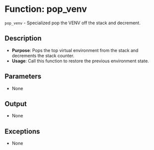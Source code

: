 # Function: pop_venv

`pop_venv` - Specialized pop the VENV off the stack and decrement.

## Description

- **Purpose**: Pops the top virtual environment from the stack and decrements the stack counter.
- **Usage**: Call this function to restore the previous environment state.

## Parameters

- None

## Output

- None

## Exceptions

- None
